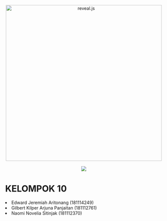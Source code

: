 <p align="center">
  <a href="https://revealjs.com">
  <img src="https://hakim-static.s3.amazonaws.com/reveal-js/logo/v1/reveal-black-text-sticker.png" alt="reveal.js" width="500">
  </a>
  <br><br>
  <a href="https://github.com/hakimel/reveal.js/actions"><img src="https://github.com/hakimel/reveal.js/workflows/tests/badge.svg"></a>
  <H1> KELOMPOK 10 </H1>
  <li>Edward Jeremiah Aritonang (181114249)  </li>
  <li>Gilbert Kilper Arjuna Panjaitan (181112761)</li>
  <li>Naomi Novelia Sitinjak (181112370)</li>
</div>
